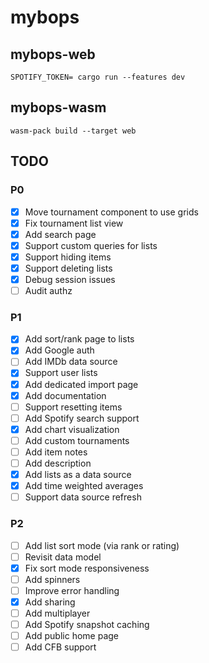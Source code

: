 # mybops
## mybops-web
```
SPOTIFY_TOKEN= cargo run --features dev
```
## mybops-wasm
```
wasm-pack build --target web
```
## TODO
### P0
- [x] Move tournament component to use grids
- [x] Fix tournament list view
- [x] Add search page
- [x] Support custom queries for lists
- [x] Support hiding items
- [x] Support deleting lists
- [x] Debug session issues
- [ ] Audit authz
### P1
- [x] Add sort/rank page to lists
- [x] Add Google auth
- [ ] Add IMDb data source
- [x] Support user lists
- [x] Add dedicated import page
- [x] Add documentation
- [ ] Support resetting items
- [ ] Add Spotify search support
- [x] Add chart visualization
- [ ] Add custom tournaments
- [ ] Add item notes
- [ ] Add description
- [x] Add lists as a data source
- [x] Add time weighted averages
- [ ] Support data source refresh
### P2
- [ ] Add list sort mode (via rank or rating)
- [ ] Revisit data model
- [x] Fix sort mode responsiveness
- [ ] Add spinners
- [ ] Improve error handling
- [x] Add sharing
- [ ] Add multiplayer
- [ ] Add Spotify snapshot caching 
- [ ] Add public home page
- [ ] Add CFB support 
